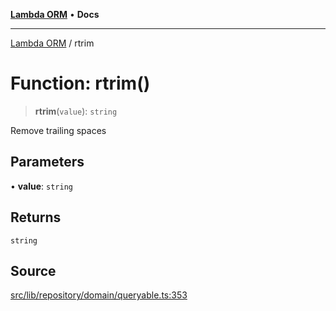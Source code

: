 [**Lambda ORM**](../README.md) • **Docs**

***

[Lambda ORM](../README.md) / rtrim

# Function: rtrim()

> **rtrim**(`value`): `string`

Remove trailing spaces

## Parameters

• **value**: `string`

## Returns

`string`

## Source

[src/lib/repository/domain/queryable.ts:353](https://github.com/lambda-orm/lambdaorm-base/blob/e3a7772bb5fa4082532c38729067cbcb8dfa89b9/src/lib/repository/domain/queryable.ts#L353)
